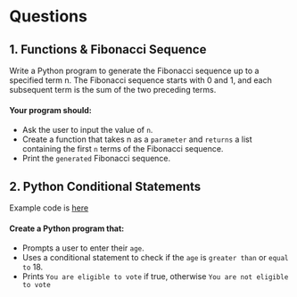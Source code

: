 # Questions
## 1. Functions & Fibonacci Sequence

Write a Python program to generate the Fibonacci sequence up to a specified term n. The Fibonacci sequence starts with 0 and 1, and each subsequent term is the sum of the two preceding terms.

#### Your program should:

- Ask the user to input the value of `n`.
- Create a function that takes n as a `parameter` and `returns` a list containing the first `n` terms of the Fibonacci sequence.
- Print the `generated` Fibonacci sequence.

## 2. Python Conditional Statements

Example code   is [here](https://plpacademy.powerlearnproject.org/course-module/62fbec9d28ac4762bc524f92/week/62fe1efd28ac4762bc524f9c/lesson/62fe1fbd28ac4762bc524f9f)

#### Create a Python program that:

- Prompts a user to enter their `age`.
- Uses a conditional statement to check if the `age` is `greater than` or `equal to` 18.
- Prints `You are eligible to vote` if true, otherwise `You are not eligible to vote`
